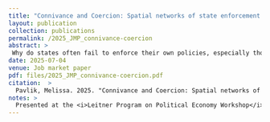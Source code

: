```yaml
---
title: "Connivance and Coercion: Spatial networks of state enforcement in Lagos, Nigeria"
layout: publication
collection: publications
permalink: /2025_JMP_connivance-coercion
abstract: > 
 Why do states often fail to enforce their own policies, especially those governing the poor and vulnerable? This paper argues that state actors can use forbearance coercively, in order to produce precarity in vulnerable populations and expose them to exploitation. I provide a conceptual framework which shows how this strategy of connivance is advantageous for state actors insofar as it empowers non-state allies who profit off of the vulnerability of regulated populations. These allies aid ruling parties, including by mobilizing voters and perpetrating election violence and interference. I focus on the role of transport unions in Lagos, Nigeria - extractive actors who extort drivers, and work as purveyors of electoral interference and violence for the ruling party - in determining state enforcement of a ban on okada motorcycle taxis in the state. First, using evidence from several months fieldwork in Lagos; as well as an original networked data on the Lagos transport union, I show how the Lagos State Government's selective enforcement of its ban on motorcycle taxis was preceded by clashes between operators and union members. Second, I use original geocoded data on enforcement locations, union territory, and traffic patterns along the Lagos road network to show how the political geography of the ban's enforcement displaced riders into areas controlled by the union. Third and finally, I exploit the timing of a surprising election result to show how a shock to state reliance on the union affects enforcement patterns. This paper not only explores how states can exploit an understudied 'enforcement lever' to and redistribute to their allies, but how powerful - but not necessarily criminal - groups can trade extralegal violence for such redistribution. 
date: 2025-07-04
venue: Job market paper
pdf: files/2025_JMP_connivance-coercion.pdf
citation:  > 
  Pavlik, Melissa. 2025. "Connivance and Coercion: Spatial networks of state enforcement in Lagos, Nigeria." <i>Working Paper</i>.
notes: >
  Presented at the <i>Leitner Program on Political Economy Workshop</i> at Yale University, 2023 and 2025; <i>American Political Science Association (APSA)</i>, 2024; <i>APSA Comparative Labor Politics Workshop</i>, 2025; <i>Norteast Workshop on Empirical Political Science (NEWEPS)</i>, Spring 2025;  <i>Boston-Area Working Group on African Political Economy (BWGAPE)</i>, 2025; and <i>European Political Science Association (EPSA)</i>, 2025. This work was supported by Yale University's MacMillian Center on International and Area Studies (2023, 2024) and the National Science Foundation's APSA Doctoral Dissertation Research Improvement Grant (2023).
---
```

